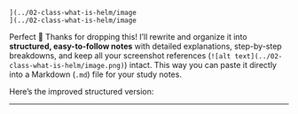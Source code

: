 ```
](../02-class-what-is-helm/image
](../02-class-what-is-helm/image
```
Perfect 🚀 Thanks for dropping this! I’ll rewrite and organize it into **structured, easy-to-follow notes** with detailed explanations, step-by-step breakdowns, and keep all your screenshot references (`![alt text](../02-class-what-is-helm/image.png)`) intact. This way you can paste it directly into a Markdown (`.md`) file for your study notes.

Here’s the improved structured version:

---